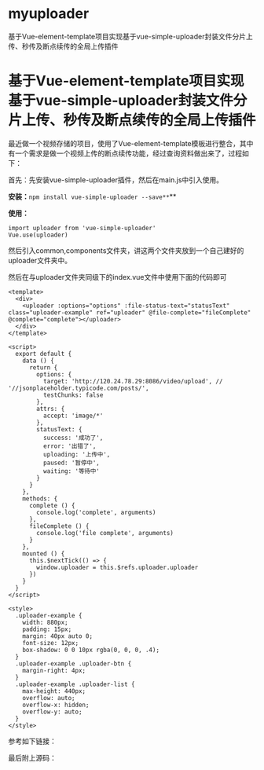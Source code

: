 # myuploader
基于Vue-element-template项目实现基于vue-simple-uploader封装文件分片上传、秒传及断点续传的全局上传插件
# 基于Vue-element-template项目实现基于vue-simple-uploader封装文件分片上传、秒传及断点续传的全局上传插件

最近做一个视频存储的项目，使用了Vue-element-template模板进行整合，其中有一个需求是做一个视频上传的断点续传功能，经过查询资料做出来了，过程如下：

首先：先安装vue-simple-uploader插件，然后在main.js中引入使用。

**安装：**`npm install vue-simple-uploader --save**`**

**使用：**

```
import uploader from 'vue-simple-uploader'
Vue.use(uploader)
```

然后引入common,components文件夹，讲这两个文件夹放到一个自己建好的uploader文件夹中。

然后在与uploader文件夹同级下的index.vue文件中使用下面的代码即可

```
<template>
  <div>
    <uploader :options="options" :file-status-text="statusText" class="uploader-example" ref="uploader" @file-complete="fileComplete" @complete="complete"></uploader>
  </div>
</template>

<script>
  export default {
    data () {
      return {
        options: {
          target: 'http://120.24.78.29:8086/video/upload', // '//jsonplaceholder.typicode.com/posts/',
          testChunks: false
        },
        attrs: {
          accept: 'image/*'
        },
        statusText: {
          success: '成功了',
          error: '出错了',
          uploading: '上传中',
          paused: '暂停中',
          waiting: '等待中'
        }
      }
    },
    methods: {
      complete () {
        console.log('complete', arguments)
      },
      fileComplete () {
        console.log('file complete', arguments)
      }
    },
    mounted () {
      this.$nextTick(() => {
        window.uploader = this.$refs.uploader.uploader
      })
    }
  }
</script>

<style>
  .uploader-example {
    width: 880px;
    padding: 15px;
    margin: 40px auto 0;
    font-size: 12px;
    box-shadow: 0 0 10px rgba(0, 0, 0, .4);
  }
  .uploader-example .uploader-btn {
    margin-right: 4px;
  }
  .uploader-example .uploader-list {
    max-height: 440px;
    overflow: auto;
    overflow-x: hidden;
    overflow-y: auto;
  }
</style>

```

参考如下链接：

[](https://www.cnblogs.com/xiahj/p/vue-simple-uploader.html)

最后附上源码：

